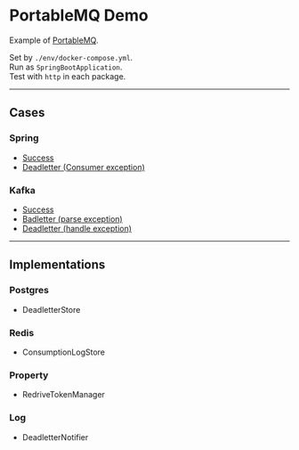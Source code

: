 # PortableMQ Demo

Example of [PortableMQ](https://github.com/josh910830/portable-mq).

Set by `./env/docker-compose.yml`.  
Run as `SpringBootApplication`.  
Test with `http` in each package.

---

## Cases

### Spring

- [Success](./src/main/java/com/github/josh910830/portablemqdemo/spring/demo)
- [Deadletter (Consumer exception)](./src/main/java/com/github/josh910830/portablemqdemo/spring/deadletterdemo)

### Kafka

- [Success](./src/main/java/com/github/josh910830/portablemqdemo/kafka/demo)
- [Badletter (parse exception)](./src/main/java/com/github/josh910830/portablemqdemo/kafka/badletterdemo)
- [Deadletter (handle exception)](./src/main/java/com/github/josh910830/portablemqdemo/kafka/daedletterdemo)

---

## Implementations

### Postgres

- DeadletterStore

### Redis

- ConsumptionLogStore

### Property

- RedriveTokenManager

### Log

- DeadletterNotifier
